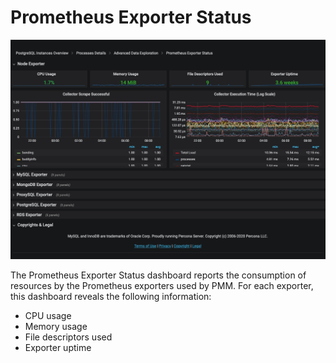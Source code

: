 # Prometheus Exporter Status

![!image](../../images/PMM_Prometheus_Exporter_Status_full.jpg)

The Prometheus Exporter Status dashboard reports the consumption of resources by the Prometheus exporters used by PMM. For each exporter, this dashboard reveals the following information:

- CPU usage
- Memory usage
- File descriptors used
- Exporter uptime
